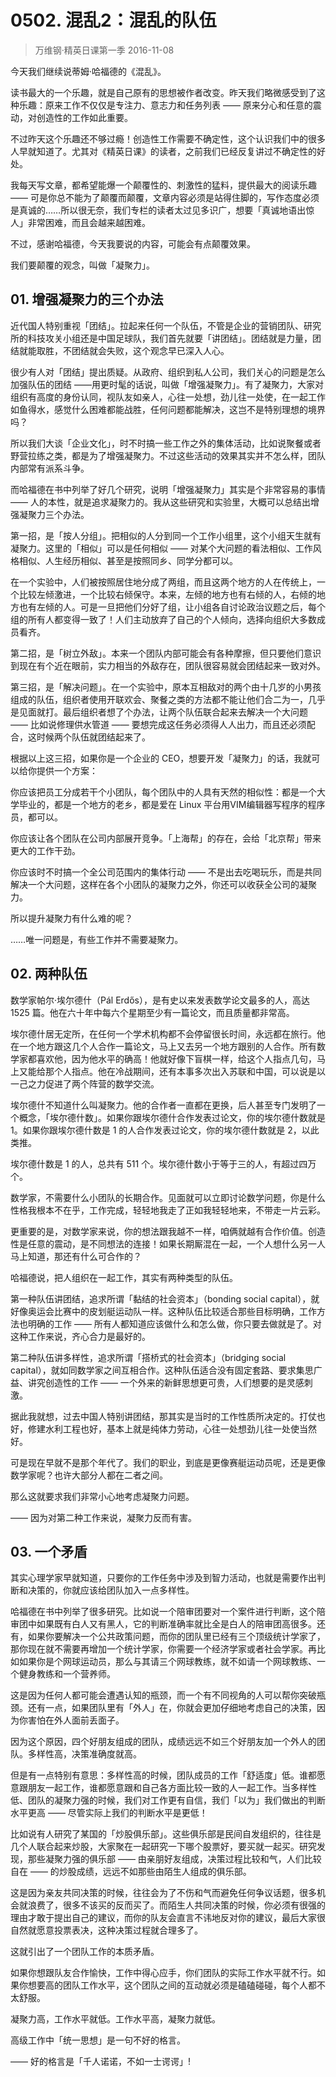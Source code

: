 # 0502. 混乱2：混乱的队伍
> 万维钢·精英日课第一季
2016-11-08

今天我们继续说蒂姆·哈福德的《混乱》。

读书最大的一个乐趣，就是自己原有的思想被作者改变。昨天我们略微感受到了这种乐趣：原来工作不仅仅是专注力、意志力和任务列表 —— 原来分心和任意的震动，对创造性的工作如此重要。

不过昨天这个乐趣还不够过瘾！创造性工作需要不确定性，这个认识我们中的很多人早就知道了。尤其对《精英日课》的读者，之前我们已经反复讲过不确定性的好处。

我每天写文章，都希望能爆一个颠覆性的、刺激性的猛料，提供最大的阅读乐趣 —— 可是你总不能为了颠覆而颠覆，文章内容必须是站得住脚的，写作态度必须是真诚的……所以很无奈，我们专栏的读者太过见多识广，想要「真诚地语出惊人」非常困难，而且会越来越困难。

不过，感谢哈福德，今天我要说的内容，可能会有点颠覆效果。

我们要颠覆的观念，叫做「凝聚力」。 

## 01. 增强凝聚力的三个办法

近代国人特别重视「团结」。拉起来任何一个队伍，不管是企业的营销团队、研究所的科技攻关小组还是中国足球队，我们首先就要「讲团结」。团结就是力量，团结就能取胜，不团结就会失败，这个观念早已深入人心。

很少有人对「团结」提出质疑。从政府、组织到私人公司，我们关心的问题是怎么加强队伍的团结 ——用更时髦的话说，叫做「增强凝聚力」。有了凝聚力，大家对组织有高度的身份认同，视队友如亲人，心往一处想，劲儿往一处使，在一起工作如鱼得水，感觉什么困难都能战胜，任何问题都能解决，这岂不是特别理想的境界吗？

所以我们大谈「企业文化」，时不时搞一些工作之外的集体活动，比如说聚餐或者野营拉练之类，都是为了增强凝聚力。不过这些活动的效果其实并不怎么样，团队内部常有派系斗争。

而哈福德在书中列举了好几个研究，说明「增强凝聚力」其实是个非常容易的事情 —— 人的本性，就是追求凝聚力的。我从这些研究和实验里，大概可以总结出增强凝聚力三个办法。

第一招，是「按人分组」。把相似的人分到同一个工作小组里，这个小组天生就有凝聚力。这里的「相似」可以是任何相似 —— 对某个大问题的看法相似、工作风格相似、人生经历相似、甚至是按照同乡、同学分都可以。

在一个实验中，人们被按照居住地分成了两组，而且这两个地方的人在传统上，一个比较左倾激进，一个比较右倾保守。本来，左倾的地方也有右倾的人，右倾的地方也有左倾的人。可是一旦把他们分好了组，让小组各自讨论政治议题之后，每个组的所有人都变得一致了！人们主动放弃了自己的个人倾向，选择向组织大多数成员看齐。

第二招，是「树立外敌」。本来一个团队内部可能会有各种摩擦，但只要他们意识到现在有个近在眼前，实力相当的外敌存在，团队很容易就会团结起来一致对外。

第三招，是「解决问题」。在一个实验中，原本互相敌对的两个由十几岁的小男孩组成的队伍，组织者使用开联欢会、聚餐之类的方法都不能让他们合二为一，几乎是见面就打。最后组织者想了个办法，让两个队伍联合起来去解决一个大问题 —— 比如说修理供水管道 —— 要想完成这任务必须得人人出力，而且还必须配合，这时候两个队伍就团结起来了。

根据以上这三招，如果你是一个企业的 CEO，想要开发「凝聚力」的话，我就可以给你提供一个方案：

你应该把员工分成若干个小团队，每个团队中的人具有天然的相似性：都是一个大学毕业的，都是一个地方的老乡，都是爱在 Linux 平台用VIM编辑器写程序的程序员，都可以。

你应该让各个团队在公司内部展开竞争。「上海帮」的存在，会给「北京帮」带来更大的工作干劲。

你应该时不时搞一个全公司范围内的集体行动 —— 不是出去吃喝玩乐，而是共同解决一个大问题，这样在各个小团队的凝聚力之外，你还可以收获全公司的凝聚力。

所以提升凝聚力有什么难的呢？

……唯一问题是，有些工作并不需要凝聚力。

## 02. 两种队伍

数学家帕尔·埃尔德什（Pál Erdős），是有史以来发表数学论文最多的人，高达 1525 篇。他在六十年中每六个星期至少有一篇论文，而且质量都非常高。

埃尔德什居无定所，在任何一个学术机构都不会停留很长时间，永远都在旅行。他在一个地方跟这几个人合作一篇论文，马上又去另一个地方跟别的人合作。所有数学家都喜欢他，因为他水平的确高！他就好像下盲棋一样，给这个人指点几句，马上又能给那个人指点。他在冷战期间，还有本事多次出入苏联和中国，可以说是以一己之力促进了两个阵营的数学交流。

埃尔德什不知道什么叫凝聚力。他的合作者一直都在更换，后人甚至专门发明了一个概念，「埃尔德什数」。如果你跟埃尔德什合作发表过论文，你的埃尔德什数就是 1。如果你跟埃尔德什数是 1 的人合作发表过论文，你的埃尔德什数就是 2，以此类推。

埃尔德什数是 1 的人，总共有 511 个。埃尔德什数小于等于三的人，有超过四万个。

数学家，不需要什么小团队的长期合作。见面就可以立即讨论数学问题，你是什么性格我根本不在乎，工作完成，轻轻地我走了正如我轻轻地来，不带走一片云彩。

更重要的是，对数学家来说，你的想法跟我越不一样，咱俩就越有合作价值。创造性是任意的震动，是不同想法的连接！如果长期厮混在一起，一个人想什么另一人马上知道，那还有什么可合作的？

哈福德说，把人组织在一起工作，其实有两种类型的队伍。

第一种队伍讲团结，追求所谓「黏结的社会资本」（bonding social capital），就好像奥运会比赛中的皮划艇运动队一样。这种队伍比较适合那些目标明确，工作方法也明确的工作 —— 所有人都知道应该做什么和怎么做，你只要去做就是了。对这种工作来说，齐心合力是最好的。

第二种队伍讲多样性，追求所谓「搭桥式的社会资本」（bridging social capital），就如同数学家之间互相合作。这种队伍适合没有固定套路、要求集思广益、讲究创造性的工作 —— 一个外来的新鲜思想更可贵，人们想要的是灵感刺激。

据此我就想，过去中国人特别讲团结，那其实是当时的工作性质所决定的。打仗也好，修建水利工程也好，基本上就是纯体力劳动，心往一处想劲儿往一处使当然好。

可是现在早就不是那个年代了。我们的职业，到底是更像赛艇运动员呢，还是更像数学家呢？也许大部分人都在二者之间。

那么这就要求我们非常小心地考虑凝聚力问题。

—— 因为对第二种工作来说，凝聚力反而有害。

## 03. 一个矛盾

其实心理学家早就知道，只要你的工作任务中涉及到智力活动，也就是需要作出判断和决策的，你就应该给团队加入一点多样性。

哈福德在书中列举了很多研究。比如说一个陪审团要对一个案件进行判断，这个陪审团中如果既有白人又有黑人，它的判断准确率就比全是白人的陪审团高很多。还有，如果你要解决一个公共政策问题，而你的团队里已经有三个顶级统计学家了，那你现在就不需要再增加一个统计学家，你需要一个经济学家或者社会学家。再比如如果你是个网球运动员，那么与其请三个网球教练，就不如请一个网球教练、一个健身教练和一个营养师。

这是因为任何人都可能会遭遇认知的瓶颈，而一个有不同视角的人可以帮你突破瓶颈。还有一点，如果团队里有「外人」在，你就会更加仔细地考虑自己的决策，因为你害怕在外人面前丢面子。

因为这个原因，四个好朋友组成的团队，成绩远远不如三个好朋友加一个外人的团队。多样性高，决策准确度就高。

但是有一点特别有意思：多样性高的时候，团队成员的工作「舒适度」低。谁都愿意跟朋友一起工作，谁都愿意跟和自己各方面比较一致的人一起工作。当多样性低、团队的凝聚力强的时候，我们对工作更有自信，我们「以为」我们做出的判断水平更高 —— 尽管实际上我们的判断水平是更低！

比如说有人研究了某国的「炒股俱乐部」。这些俱乐部是民间自发组织的，往往是几个人联合起来炒股，大家聚在一起研究一下哪个股票好，要买就一起买。研究发现，那些凝聚力强的俱乐部 —— 由亲朋好友组成，决策过程比较和气，人们比较自在 —— 的炒股成绩，远远不如那些由陌生人组成的俱乐部。

这是因为亲友共同决策的时候，往往会为了不伤和气而避免任何争议话题，很多机会就浪费了，很多不该买的反而买了。而陌生人共同决策的时候，你必须有很强的理由才敢于提出自己的建议，而你的队友会直言不讳地反对你的建议，最后大家很自然就愿意投票表决，这种决策过程就合理多了。

这就引出了一个团队工作的本质矛盾。

如果你想跟队友合作愉快，工作中得心应手，你们团队的实际工作水平就不行。如果你想要高的团队工作水平，这个团队之间的互动就必须是磕磕碰碰，每个人都不太舒服。

凝聚力高，工作水平就低。工作水平高，凝聚力就低。

高级工作中「统一思想」是一句不好的格言。

—— 好的格言是「千人诺诺，不如一士谔谔」!

